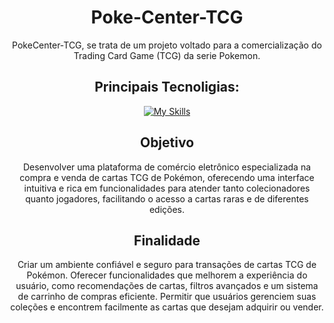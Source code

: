 <div align="center">
  
# Poke-Center-TCG

PokeCenter-TCG, se trata de um projeto voltado para a comercialização do Trading Card Game (TCG) da serie Pokemon.

## Principais Tecnoligias:
[![My Skills](https://skillicons.dev/icons?i=,nodejs,vite,js,html,css,react,express&theme=dark)](https://skillicons.dev)

## Objetivo

Desenvolver uma plataforma de comércio eletrônico especializada na compra e venda de cartas TCG de Pokémon, oferecendo uma interface intuitiva e rica em funcionalidades para atender tanto colecionadores quanto jogadores, facilitando o acesso a cartas raras e de diferentes edições.


## Finalidade

Criar um ambiente confiável e seguro para transações de cartas TCG de Pokémon.
Oferecer funcionalidades que melhorem a experiência do usuário, como recomendações de cartas, filtros avançados e um sistema de carrinho de compras eficiente. 
Permitir que usuários gerenciem suas coleções e encontrem facilmente as cartas que desejam adquirir ou vender.


</div>

